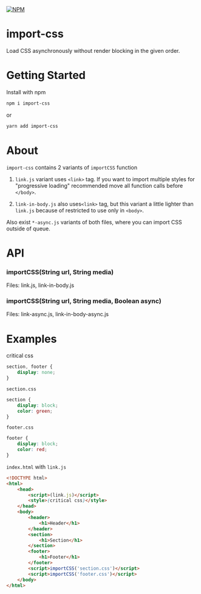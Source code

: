 [![NPM](https://nodei.co/npm/import-css.png?downloads=true&downloadRank=true&stars=true)](https://nodei.co/npm/import-css/)

# import-css

Load CSS asynchronously without render blocking in the given order.

# Getting Started

Install with npm
```bash
npm i import-css
```
or
```bash
yarn add import-css
```

# About

`import-css` contains 2 variants of `importCSS` function

1. `link.js` variant uses `<link>` tag. If you want to import multiple styles for "progressive loading" recommended move all function calls before `</body>`.

2. `link-in-body.js` also uses`<link>` tag, but this variant a little lighter than `link.js` because of restricted to use only in `<body>`.

Also exist `*-async.js` variants of both files, where you can import CSS outside of queue.

# API

### importCSS(String url, String media)

Files: link.js, link-in-body.js

### importCSS(String url, String media, Boolean async)

Files: link-async.js, link-in-body-async.js

# Examples

critical css
```css
section, footer {
	display: none;
}
```

`section.css`
```css
section {
	display: block;
	color: green;
}
```

`footer.css`
```css
footer {
	display: block;
	color: red;
}
```

`index.html` with `link.js`
```html
<!DOCTYPE html>
<html>
	<head>
		<script>(link.js)</script>
		<style>(critical css)</style>
	</head>
	<body>
		<header>
			<h1>Header</h1>
		</header>
		<section>
			<h1>Section</h1>
		</section>
		<footer>
			<h1>Footer</h1>
		</footer>
		<script>importCSS('section.css')</script>
		<script>importCSS('footer.css')</script>
	</body>
</html>
```
